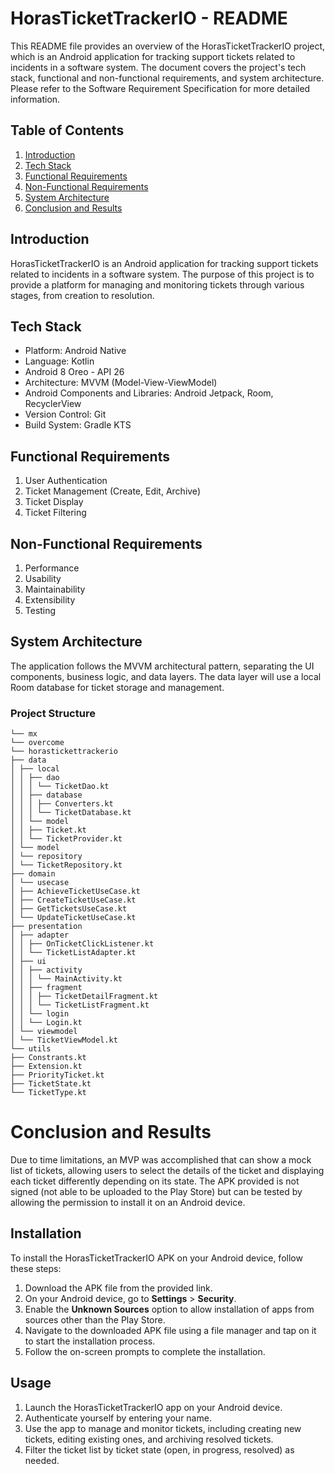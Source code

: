 # HorasTicketTrackerIO - README

This README file provides an overview of the HorasTicketTrackerIO project, which is an Android application for tracking support tickets related to incidents in a software system. The document covers the project's tech stack, functional and non-functional requirements, and system architecture. Please refer to the Software Requirement Specification for more detailed information.

## Table of Contents

1. [Introduction](#introduction)
2. [Tech Stack](#tech-stack)
3. [Functional Requirements](#functional-requirements)
4. [Non-Functional Requirements](#non-functional-requirements)
5. [System Architecture](#system-architecture)
6. [Conclusion and Results](#conclusion-and-results)

## Introduction

HorasTicketTrackerIO is an Android application for tracking support tickets related to incidents in a software system. The purpose of this project is to provide a platform for managing and monitoring tickets through various stages, from creation to resolution.

## Tech Stack

- Platform: Android Native
- Language: Kotlin
- Android 8 Oreo - API 26
- Architecture: MVVM (Model-View-ViewModel)
- Android Components and Libraries: Android Jetpack, Room, RecyclerView
- Version Control: Git
- Build System: Gradle KTS

## Functional Requirements

1. User Authentication
2. Ticket Management (Create, Edit, Archive)
3. Ticket Display
4. Ticket Filtering

## Non-Functional Requirements

1. Performance
2. Usability
3. Maintainability
4. Extensibility
5. Testing

## System Architecture

The application follows the MVVM architectural pattern, separating the UI components, business logic, and data layers. The data layer will use a local Room database for ticket storage and management.

### Project Structure
```
└── mx
└── overcome
└── horastickettrackerio
├── data
│ ├── local
│ │ ├── dao
│ │ │ └── TicketDao.kt
│ │ ├── database
│ │ │ ├── Converters.kt
│ │ │ └── TicketDatabase.kt
│ │ └── model
│ │ ├── Ticket.kt
│ │ └── TicketProvider.kt
│ └── model
│ └── repository
│ └── TicketRepository.kt
├── domain
│ └── usecase
│ ├── AchieveTicketUseCase.kt
│ ├── CreateTicketUseCase.kt
│ ├── GetTicketsUseCase.kt
│ └── UpdateTicketUseCase.kt
├── presentation
│ ├── adapter
│ │ ├── OnTicketClickListener.kt
│ │ └── TicketListAdapter.kt
│ ├── ui
│ │ ├── activity
│ │ │ └── MainActivity.kt
│ │ ├── fragment
│ │ │ ├── TicketDetailFragment.kt
│ │ │ └── TicketListFragment.kt
│ │ └── login
│ │ └── Login.kt
│ └── viewmodel
│ └── TicketViewModel.kt
└── utils
├── Constrants.kt
├── Extension.kt
├── PriorityTicket.kt
├── TicketState.kt
└── TicketType.kt
```

# Conclusion and Results

Due to time limitations, an MVP was accomplished that can show a mock list of tickets, allowing users to select the details of the ticket and displaying each ticket differently depending on its state. The APK provided is not signed (not able to be uploaded to the Play Store) but can be tested by allowing the permission to install it on an Android device.

## Installation

To install the HorasTicketTrackerIO APK on your Android device, follow these steps:

1. Download the APK file from the provided link.
2. On your Android device, go to **Settings** > **Security**.
3. Enable the **Unknown Sources** option to allow installation of apps from sources other than the Play Store.
4. Navigate to the downloaded APK file using a file manager and tap on it to start the installation process.
5. Follow the on-screen prompts to complete the installation.

## Usage

1. Launch the HorasTicketTrackerIO app on your Android device.
2. Authenticate yourself by entering your name.
3. Use the app to manage and monitor tickets, including creating new tickets, editing existing ones, and archiving resolved tickets.
4. Filter the ticket list by ticket state (open, in progress, resolved) as needed.
